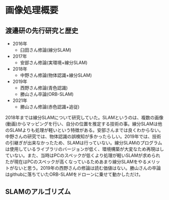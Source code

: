 # 画像処理概要

## 渡邉研の先行研究と歴史

- 2016年
  - 臼田さん修論(線分SLAM)
- 2017年
  - 安部さん修論(実環境+線分SLAM)
- 2018年
  - 中野さん修論(物体認識+線分SLAM)
- 2019年
  - 西野さん修論(青色認識)
  - 勝山さん卒論(ORB-SLAM)
- 2021年
  - 勝山さん修論(赤色認識+追従)

2018年までは線分SLAMについて研究していた。SLAMというのは、複数の画像(動画)からマッピングを行い、自分の位置を推定する技術の事。線分SLAMは他のSLAMよりも処理が軽いという特徴がある。安部さんまでは良くわからない。中野さんの研究では、物体認識の誤検知が多かったらしい。2019年では、技術の引継ぎが出来なかったため、SLAMは行っていない。線分SLAMのプログラムは使用しているライブラリのバージョンが低く、環境構築が大変なため再現はしていない。また、当時はPCのスペックが低くより処理が軽いSLAMが求められたが現在はPCのスペックが高くなっているためあまり線分SLAMをやるメリットがないと思う。2019年の西野さんの修論は読む価値はない。勝山さんの卒論はgithubに落ちていたORB-SLAMをドローンに乗せて動かしただけ。

## SLAMのアルゴリズム
